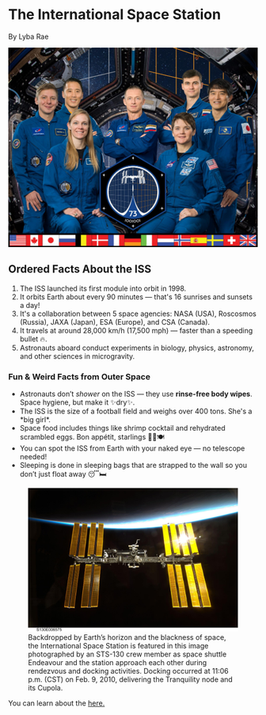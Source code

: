 <!DOCTYPE html>
<html>
  <head>
    <meta charset="UTF-8">
<title>ISS</title>
  </head>
  <body>
    <h1>The International Space Station</h1>
    <p>By Lyba Rae</p>
    <img src="Astro.jpg" alt="Astronauts looking at the camera, with wide smiles.">
    <h2> Ordered Facts About the ISS</h2>
    <section>
      <div>
<ol>
  <li>The ISS launched its first module into orbit in 1998.</li>
  <li>It orbits Earth about every 90 minutes — that's 16 sunrises and sunsets a day!</li>
  <li>It's a collaboration between 5 space agencies: NASA (USA), Roscosmos (Russia), JAXA (Japan), ESA (Europe), and CSA (Canada).</li>
  <li>It travels at around 28,000 km/h (17,500 mph) — faster than a speeding bullet 🔥.</li>
  <li>Astronauts aboard conduct experiments in biology, physics, astronomy, and other sciences in microgravity.</li>
</ol>
      </div>

 <div>
<h3>Fun & Weird Facts from Outer Space</h3>
<ul>
  <li>Astronauts don’t <em>shower</em> on the ISS — they use <strong>rinse-free body wipes</strong>. Space hygiene, but make it ✨dry✨.</li>
  <li>The ISS is the size of a football field and weighs over 400 tons. She's a *big girl*.</li>
  <li>Space food includes things like shrimp cocktail and rehydrated scrambled eggs. Bon appétit, starlings 👨‍🚀🍽️</li>
  <li>You can spot the ISS from Earth with your naked eye — no telescope needed!</li>
  <li>Sleeping is done in sleeping bags that are strapped to the wall so you don’t just float away 😴🛏️</li>
</ul>
 </div>
 </section>
<figure>
<a href="https://www.nasa.gov/international-space-station/">
<img src="ISS.jpg" alt="An Image of the ISS">
</a>
  <figcaption>Backdropped by Earth’s horizon and the blackness of space, the International Space Station is featured in this image photographed by an STS-130 crew member as space shuttle Endeavour and the station approach each other during rendezvous and docking activities. Docking occurred at 11:06 p.m. (CST) on Feb. 9, 2010, delivering the Tranquility node and its Cupola.</figcaption>
</figure>
<p>You can learn about the <a href="https://www.nasa.gov/international-space-station/"> here. </a></p>
  </body>
</html>

